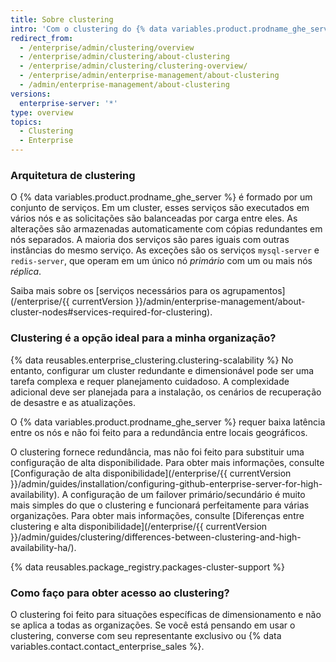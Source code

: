 ```yaml
---
title: Sobre clustering
intro: 'Com o clustering do {% data variables.product.prodname_ghe_server %}, os serviços que compõem o {% data variables.product.prodname_ghe_server %} podem ser dimensionados em vários nós.'
redirect_from:
  - /enterprise/admin/clustering/overview
  - /enterprise/admin/clustering/about-clustering
  - /enterprise/admin/clustering/clustering-overview/
  - /enterprise/admin/enterprise-management/about-clustering
  - /admin/enterprise-management/about-clustering
versions:
  enterprise-server: '*'
type: overview
topics:
  - Clustering
  - Enterprise
---
```

### Arquitetura de clustering

O {% data variables.product.prodname_ghe_server %} é formado por um conjunto de serviços. Em um cluster, esses serviços são executados em vários nós e as solicitações são balanceadas por carga entre eles. As alterações são armazenadas automaticamente com cópias redundantes em nós separados. A maioria dos serviços são pares iguais com outras instâncias do mesmo serviço. As exceções são os serviços `mysql-server` e `redis-server`, que operam em um único nó _primário_ com um ou mais nós _réplica_.

Saiba mais sobre os [serviços necessários para os agrupamentos](/enterprise/{{ currentVersion }}/admin/enterprise-management/about-cluster-nodes#services-required-for-clustering).

### Clustering é a opção ideal para a minha organização?

{% data reusables.enterprise_clustering.clustering-scalability %} No entanto, configurar um cluster redundante e dimensionável pode ser uma tarefa complexa e requer planejamento cuidadoso. A complexidade adicional deve ser planejada para a instalação, os cenários de recuperação de desastre e as atualizações.

O {% data variables.product.prodname_ghe_server %} requer baixa latência entre os nós e não foi feito para a redundância entre locais geográficos.

O clustering fornece redundância, mas não foi feito para substituir uma configuração de alta disponibilidade. Para obter mais informações, consulte [Configuração de alta disponibilidade](/enterprise/{{ currentVersion }}/admin/guides/installation/configuring-github-enterprise-server-for-high-availability). A configuração de um failover primário/secundário é muito mais simples do que o clustering e funcionará perfeitamente para várias organizações. Para obter mais informações, consulte [Diferenças entre clustering e alta disponibilidade](/enterprise/{{ currentVersion }}/admin/guides/clustering/differences-between-clustering-and-high-availability-ha/).

{% data reusables.package_registry.packages-cluster-support %}

### Como faço para obter acesso ao clustering?

O clustering foi feito para situações específicas de dimensionamento e não se aplica a todas as organizações. Se você está pensando em usar o clustering, converse com seu representante exclusivo ou {% data variables.contact.contact_enterprise_sales %}.
